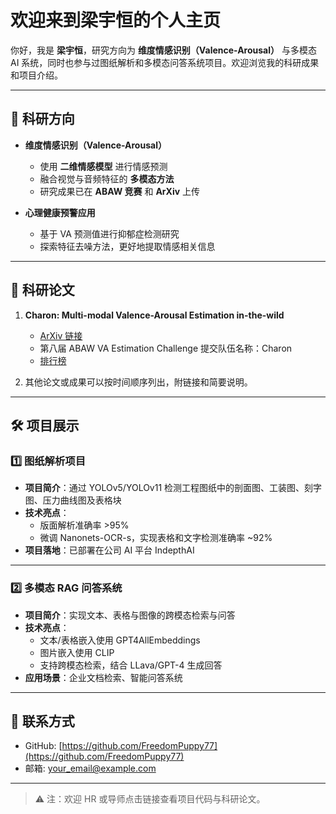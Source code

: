 # 欢迎来到梁宇恒的个人主页

你好，我是 **梁宇恒**，研究方向为 **维度情感识别（Valence-Arousal）** 与多模态 AI 系统，同时也参与过图纸解析和多模态问答系统项目。欢迎浏览我的科研成果和项目介绍。

---

## 🧪 科研方向

- **维度情感识别（Valence-Arousal）**
  - 使用 **二维情感模型** 进行情感预测
  - 融合视觉与音频特征的 **多模态方法**
  - 研究成果已在 **ABAW 竞赛** 和 **ArXiv** 上传

- **心理健康预警应用**
  - 基于 VA 预测值进行抑郁症检测研究
  - 探索特征去噪方法，更好地提取情感相关信息

---

## 📄 科研论文

1. **Charon: Multi-modal Valence-Arousal Estimation in-the-wild**  
   - [ArXiv 链接](https://arxiv.org/abs/2503.10104)  
   - 第八届 ABAW VA Estimation Challenge 提交队伍名称：Charon
   - [排行榜](https://affective-behavior-analysis-in-the-wild.github.io/8th/)  

2. 其他论文或成果可以按时间顺序列出，附链接和简要说明。

---

## 🛠 项目展示

### 1️⃣ 图纸解析项目

- **项目简介**：通过 YOLOv5/YOLOv11 检测工程图纸中的剖面图、工装图、刻字图、压力曲线图及表格块  
- **技术亮点**：
  - 版面解析准确率 >95%
  - 微调 Nanonets-OCR-s，实现表格和文字检测准确率 ~92%
- **项目落地**：已部署在公司 AI 平台 IndepthAI

---

### 2️⃣ 多模态 RAG 问答系统

- **项目简介**：实现文本、表格与图像的跨模态检索与问答  
- **技术亮点**：
  - 文本/表格嵌入使用 GPT4AllEmbeddings  
  - 图片嵌入使用 CLIP  
  - 支持跨模态检索，结合 LLava/GPT-4 生成回答
- **应用场景**：企业文档检索、智能问答系统

---

## 🔗 联系方式

- GitHub: [https://github.com/FreedomPuppy77](https://github.com/FreedomPuppy77)  
- 邮箱: your_email@example.com  

---

> ⚠️ 注：欢迎 HR 或导师点击链接查看项目代码与科研论文。

